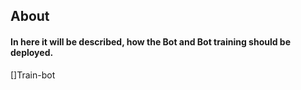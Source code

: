 ## About
#### In here it will be described, how the Bot and Bot training should be deployed.

[]Train-bot

